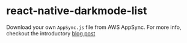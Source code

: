 # react-native-darkmode-list

Download your own `AppSync.js` file from AWS AppSync. For more info, checkout the introductory [blog post]()
